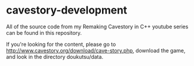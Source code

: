 # cavestory-development
All of the source code from my Remaking Cavestory in C++ youtube series can be found in this repository.

If you're looking for the content, please go to http://www.cavestory.org/download/cave-story.php, download the game, and look in the directory doukutsu/data.
